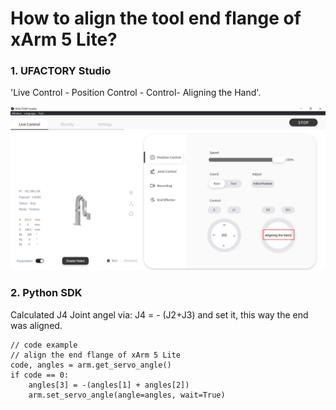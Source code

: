 # How to align the tool end flange of xArm 5 Lite?

### 1. UFACTORY Studio

'Live Control - Position Control - Control- Aligning the Hand'.

![](../assets/image(52).png)

### 2. Python SDK

Calculated J4 Joint angel via: J4 = - (J2+J3) and set it, this way the end was aligned.

```
// code example
// align the end flange of xArm 5 Lite
code, angles = arm.get_servo_angle()
if code == 0:
    angles[3] = -(angles[1] + angles[2])
    arm.set_servo_angle(angle=angles, wait=True)
```
